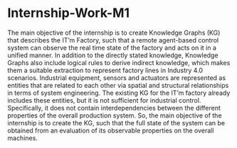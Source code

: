 # Internship-Work-M1
The main objective of the internship is to create Knowledge Graphs (KG) that describes the IT’m Factory, such that a remote agent-based control system 
can observe the real time state of the factory and acts on it in a unified manner. In addition to the directly stated knowledge, Knowledge Graphs also 
include logical rules to derive indirect knowledge, which makes them a suitable extraction to represent factory lines in Industry 4.0 scenarios. 
Industrial equipment, sensors and actuators are represented as entities that are related to each other via spatial and structural relationships in terms
of system engineering. The existing KG for the IT’m factory already includes these entities, but it is not sufficient for industrial control. Specifically, 
it does not contain interdependencies between the different properties of the overall production system. So, the main objective of the internship
is to create the KG, such that the full state of the system can be obtained from an evaluation of its observable properties on the overall machines.
